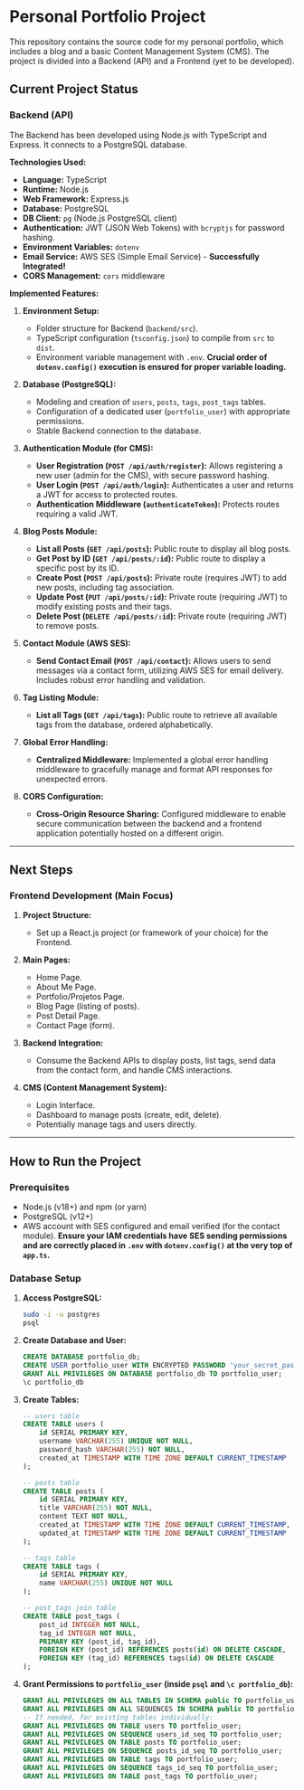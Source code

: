 # Personal Portfolio Project

This repository contains the source code for my personal portfolio, which includes a blog and a basic Content Management System (CMS). The project is divided into a Backend (API) and a Frontend (yet to be developed).

## Current Project Status

### Backend (API)

The Backend has been developed using Node.js with TypeScript and Express. It connects to a PostgreSQL database.

**Technologies Used:**
* **Language:** TypeScript
* **Runtime:** Node.js
* **Web Framework:** Express.js
* **Database:** PostgreSQL
* **DB Client:** `pg` (Node.js PostgreSQL client)
* **Authentication:** JWT (JSON Web Tokens) with `bcryptjs` for password hashing.
* **Environment Variables:** `dotenv`
* **Email Service:** AWS SES (Simple Email Service) - **Successfully Integrated!**
* **CORS Management:** `cors` middleware

**Implemented Features:**

1.  **Environment Setup:**
    * Folder structure for Backend (`backend/src`).
    * TypeScript configuration (`tsconfig.json`) to compile from `src` to `dist`.
    * Environment variable management with `.env`. **Crucial order of `dotenv.config()` execution is ensured for proper variable loading.**

2.  **Database (PostgreSQL):**
    * Modeling and creation of `users`, `posts`, `tags`, `post_tags` tables.
    * Configuration of a dedicated user (`portfolio_user`) with appropriate permissions.
    * Stable Backend connection to the database.

3.  **Authentication Module (for CMS):**
    * **User Registration (`POST /api/auth/register`):** Allows registering a new user (admin for the CMS), with secure password hashing.
    * **User Login (`POST /api/auth/login`):** Authenticates a user and returns a JWT for access to protected routes.
    * **Authentication Middleware (`authenticateToken`):** Protects routes requiring a valid JWT.

4.  **Blog Posts Module:**
    * **List all Posts (`GET /api/posts`):** Public route to display all blog posts.
    * **Get Post by ID (`GET /api/posts/:id`):** Public route to display a specific post by its ID.
    * **Create Post (`POST /api/posts`):** Private route (requires JWT) to add new posts, including tag association.
    * **Update Post (`PUT /api/posts/:id`):** Private route (requiring JWT) to modify existing posts and their tags.
    * **Delete Post (`DELETE /api/posts/:id`):** Private route (requiring JWT) to remove posts.

5.  **Contact Module (AWS SES):**
    * **Send Contact Email (`POST /api/contact`):** Allows users to send messages via a contact form, utilizing AWS SES for email delivery. Includes robust error handling and validation.

6.  **Tag Listing Module:**
    * **List all Tags (`GET /api/tags`):** Public route to retrieve all available tags from the database, ordered alphabetically.

7.  **Global Error Handling:**
    * **Centralized Middleware:** Implemented a global error handling middleware to gracefully manage and format API responses for unexpected errors.

8.  **CORS Configuration:**
    * **Cross-Origin Resource Sharing:** Configured middleware to enable secure communication between the backend and a frontend application potentially hosted on a different origin.

---

## Next Steps

### Frontend Development (Main Focus)

1.  **Project Structure:**
    * Set up a React.js project (or framework of your choice) for the Frontend.

2.  **Main Pages:**
    * Home Page.
    * About Me Page.
    * Portfolio/Projetos Page.
    * Blog Page (listing of posts).
    * Post Detail Page.
    * Contact Page (form).

3.  **Backend Integration:**
    * Consume the Backend APIs to display posts, list tags, send data from the contact form, and handle CMS interactions.

4.  **CMS (Content Management System):**
    * Login Interface.
    * Dashboard to manage posts (create, edit, delete).
    * Potentially manage tags and users directly.

---

## How to Run the Project

### Prerequisites

* Node.js (v18+) and npm (or yarn)
* PostgreSQL (v12+)
* AWS account with SES configured and email verified (for the contact module). **Ensure your IAM credentials have SES sending permissions and are correctly placed in `.env` with `dotenv.config()` at the very top of `app.ts`.**

### Database Setup

1.  **Access PostgreSQL:**
    ```bash
    sudo -i -u postgres
    psql
    ```
2.  **Create Database and User:**
    ```sql
    CREATE DATABASE portfolio_db;
    CREATE USER portfolio_user WITH ENCRYPTED PASSWORD 'your_secret_password';
    GRANT ALL PRIVILEGES ON DATABASE portfolio_db TO portfolio_user;
    \c portfolio_db
    ```
3.  **Create Tables:**
    ```sql
    -- users table
    CREATE TABLE users (
        id SERIAL PRIMARY KEY,
        username VARCHAR(255) UNIQUE NOT NULL,
        password_hash VARCHAR(255) NOT NULL,
        created_at TIMESTAMP WITH TIME ZONE DEFAULT CURRENT_TIMESTAMP
    );

    -- posts table
    CREATE TABLE posts (
        id SERIAL PRIMARY KEY,
        title VARCHAR(255) NOT NULL,
        content TEXT NOT NULL,
        created_at TIMESTAMP WITH TIME ZONE DEFAULT CURRENT_TIMESTAMP,
        updated_at TIMESTAMP WITH TIME ZONE DEFAULT CURRENT_TIMESTAMP
    );

    -- tags table
    CREATE TABLE tags (
        id SERIAL PRIMARY KEY,
        name VARCHAR(255) UNIQUE NOT NULL
    );

    -- post_tags join table
    CREATE TABLE post_tags (
        post_id INTEGER NOT NULL,
        tag_id INTEGER NOT NULL,
        PRIMARY KEY (post_id, tag_id),
        FOREIGN KEY (post_id) REFERENCES posts(id) ON DELETE CASCADE,
        FOREIGN KEY (tag_id) REFERENCES tags(id) ON DELETE CASCADE
    );
    ```
4.  **Grant Permissions to `portfolio_user` (inside `psql` and `\c portfolio_db`):**
    ```sql
    GRANT ALL PRIVILEGES ON ALL TABLES IN SCHEMA public TO portfolio_user;
    GRANT ALL PRIVILEGES ON ALL SEQUENCES IN SCHEMA public TO portfolio_user;
    -- If needed, for existing tables individually:
    GRANT ALL PRIVILEGES ON TABLE users TO portfolio_user;
    GRANT ALL PRIVILEGES ON SEQUENCE users_id_seq TO portfolio_user;
    GRANT ALL PRIVILEGES ON TABLE posts TO portfolio_user;
    GRANT ALL PRIVILEGES ON SEQUENCE posts_id_seq TO portfolio_user;
    GRANT ALL PRIVILEGES ON TABLE tags TO portfolio_user;
    GRANT ALL PRIVILEGES ON SEQUENCE tags_id_seq TO portfolio_user;
    GRANT ALL PRIVILEGES ON TABLE post_tags TO portfolio_user;
